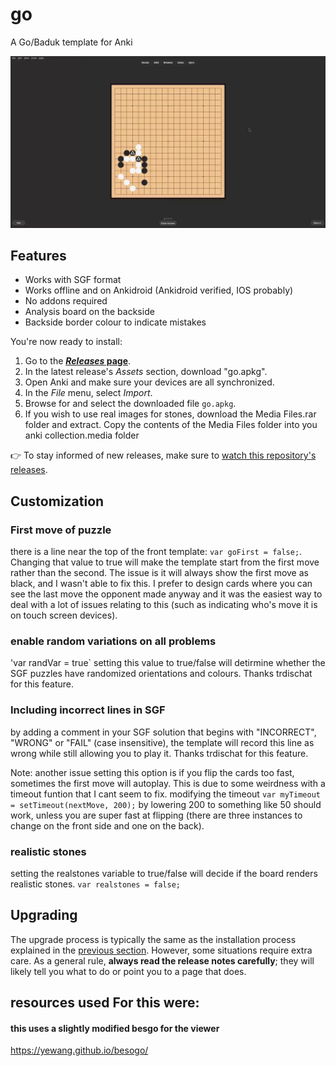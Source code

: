 # go
 A Go/Baduk template for Anki

![chess GIF](examples/ankiGo.webp)


## Features

- Works with SGF format
- Works offline and on Ankidroid (Ankidroid verified, IOS probably)
- No addons required
- Analysis board on the backside
- Backside border colour to indicate mistakes

You're now ready to install:

1. Go to the **[_Releases_ page](https://github.com/TowelSniffer/go/releases)**.
1. In the latest release's _Assets_ section, download "go.apkg".
1. Open Anki and make sure your devices are all synchronized.
1. In the _File_ menu, select _Import_.
1. Browse for and select the downloaded file `go.apkg`.
1. If you wish to use real images for stones, download the Media Files.rar folder and extract. Copy the contents of the Media Files folder into you anki collection.media folder

👉 To stay informed of new releases, make sure to [watch this repository's releases](https://help.github.com/en/articles/watching-and-unwatching-releases-for-a-repository).

## Customization

### First move of puzzle

there is a line near the top of the front template: `var goFirst = false;`. Changing that value to true will make the template start from the first move rather than the second. The issue is it will always show the first move as black, and I wasn't able to fix this. I prefer to design cards where you can see the last move the opponent made anyway and it was the easiest way to deal with a lot of issues relating to this (such as indicating who's move it is on touch screen devices).

### enable random variations on all problems

'var randVar = true` setting this value to true/false will detirmine whether the SGF puzzles have randomized orientations and colours. Thanks trdischat for this feature.

### Including incorrect lines in SGF

by adding a comment in your SGF solution that begins with "INCORRECT", "WRONG" or "FAIL" (case insensitive), the template will record this line as wrong while still allowing you to play it. Thanks trdischat for this feature.

Note: another issue setting this option is if you flip the cards too fast, sometimes the first move will autoplay. This is due to some weirdness with a timeout funtion that I cant seem to fix. modifying the timeout `var myTimeout = setTimeout(nextMove, 200);` by lowering 200 to something like 50 should work, unless you are super fast at flipping (there are three instances to change on the front side and one on the back).

### realistic stones

setting the realstones variable to true/false will decide if the board renders realistic stones. `var realstones = false;`

## Upgrading

The upgrade process is typically the same as the installation process explained in the [previous section](#getting-started). However, some situations require extra care. As a general rule, **always read the release notes carefully**; they will likely tell you what to do or point you to a page that does.


## resources used For this were:

#### this uses a slightly modified besgo for the viewer
https://yewang.github.io/besogo/
